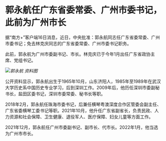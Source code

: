 

# 郭永航任广东省委常委、广州市委书记，此前为广州市长

据“南方+”客户端16日消息，‍‍‍‍‍近日，中央批准：郭永航同志任广东省委常委、广州市委书记；免去林克庆同志的广东省委常委、广州市委书记职务。

此前，郭永航为广州市委副书记、市长。林克庆已于今年1月出任广东省政协主席、党组书记。‍‍‍‍

![](https://inews.gtimg.com/om_bt/OLCN0nVSOC9kjeEEJelWYr_v8wrCPAj7Pb7JOhil1gBAcAA/1000)_郭永航
资料图‍‍‍_

公开资料显示，郭永航出生于1965年10月，山东济阳人，1985年至1989年在武汉大学历史系中国历史专业学习，后到深圳工作。2009年后，他历任深圳市委副秘书长，盐田区委书记，深圳市委常委、秘书长等职。

2018年2月，郭永航任珠海市委书记，后兼任横琴粤澳深度合作区管委会副主任、广东省委横琴工委书记等职。2021年10月，他升任广东省副省长，负责民政、人力资源和社会保障、卫生健康、退役军人、医疗保障、妇女儿童等方面工作。

2021年12月，郭永航任广州市委副书记、副市长、代市长。2022年1月，他当选为广州市市长。‍‍‍‍‍‍‍‍‍‍

